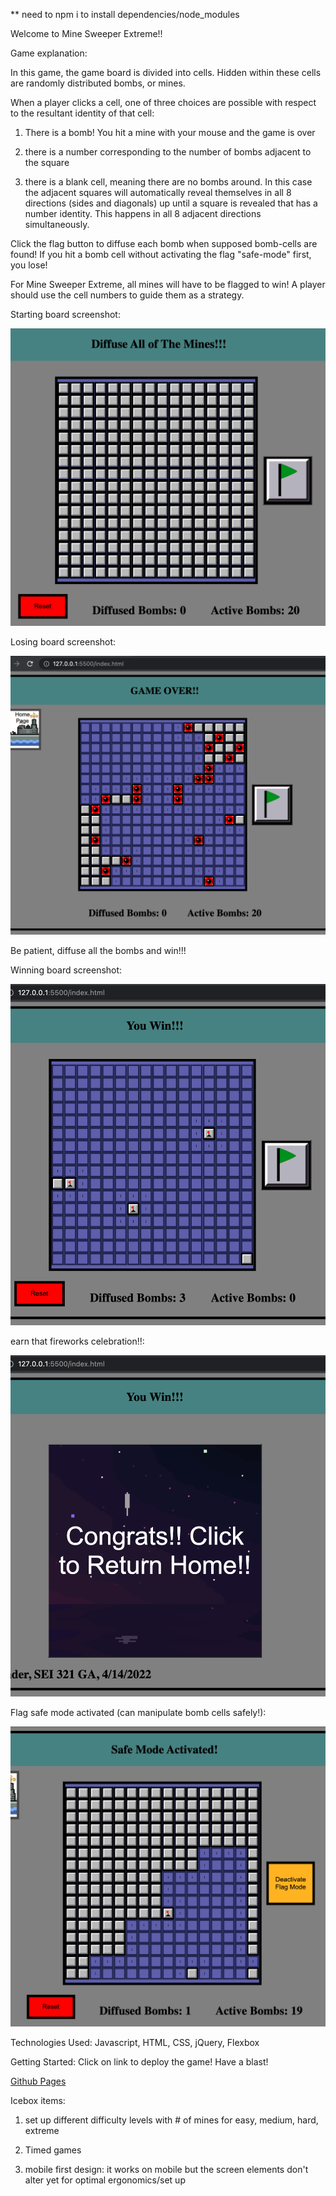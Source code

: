 ** need to npm i to install dependencies/node_modules

Welcome to Mine Sweeper Extreme!!

Game explanation:

In this game, the game board is divided into cells. Hidden within these cells are randomly distributed bombs, or mines. 

When a player clicks a cell, one of three choices are possible with respect to the resultant identity of that cell:

1) There is a bomb! You hit a mine with your mouse and the game is over

2) there is a number corresponding to the number of bombs adjacent to the square

3) there is a blank cell, meaning there are no bombs around. In this case the adjacent squares will automatically reveal themselves in all 8 directions (sides and diagonals) up until a square is revealed that has a number identity. This happens in all 8 adjacent directions simultaneously.

Click the flag button to diffuse each bomb when supposed bomb-cells are found! If you hit a bomb cell without activating the flag "safe-mode" first, you lose!

For Mine Sweeper Extreme, all mines will have to be flagged to win! A player should use the cell numbers to guide them as a strategy.

Starting board screenshot:

![starting-board text](./images/StartingBoard.png)

Losing board screenshot:

![losing-board text](./images/loseGameScreenShot.png)

Be patient, diffuse all the bombs and win!!!

Winning board screenshot:

![winning-board text](./images/WinningBoard.png)

earn that fireworks celebration!!:

![fireworks text](./images/FireWorksCelebration.png)

Flag safe mode activated (can manipulate bomb cells safely!):

![flagSafeMode text](./images/FlagPressedSafeModeOn.png)


Technologies Used:
Javascript, HTML, CSS, jQuery, Flexbox

Getting Started:
Click on link to deploy the game! Have a blast!

[Github Pages](https://andrewrbader.github.io/Mine-Sweeper-Extreme-Andrew-Bader/)

Icebox items:

1) set up different difficulty levels with # of mines for easy, medium, hard, extreme

2) Timed games

3) mobile first design: it works on mobile but the screen elements don't alter yet for optimal ergonomics/set up




